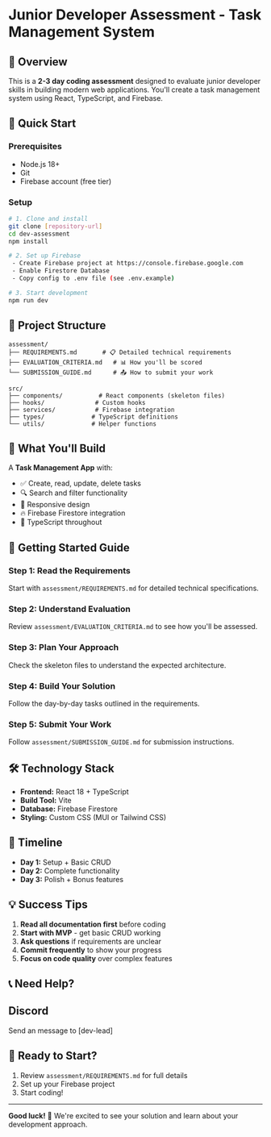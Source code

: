 # Junior Developer Assessment - Task Management System

## 🎯 Overview
This is a **2-3 day coding assessment** designed to evaluate junior developer skills in building modern web applications. You'll create a task management system using React, TypeScript, and Firebase.

## 🚀 Quick Start

### Prerequisites
- Node.js 18+
- Git
- Firebase account (free tier)

### Setup
```bash
# 1. Clone and install
git clone [repository-url]
cd dev-assessment
npm install

# 2. Set up Firebase
 - Create Firebase project at https://console.firebase.google.com
 - Enable Firestore Database
 - Copy config to .env file (see .env.example)

# 3. Start development
npm run dev
```

## 📁 Project Structure
```
assessment/
├── REQUIREMENTS.md       # 📋 Detailed technical requirements
├── EVALUATION_CRITERIA.md   # 📊 How you'll be scored
└── SUBMISSION_GUIDE.md      # 📤 How to submit your work

src/
├── components/          # React components (skeleton files)
├── hooks/              # Custom hooks
├── services/           # Firebase integration
├── types/             # TypeScript definitions
└── utils/             # Helper functions
```

## 🎯 What You'll Build
A **Task Management App** with:
- ✅ Create, read, update, delete tasks
- 🔍 Search and filter functionality  
- 📱 Responsive design
- 🔥 Firebase Firestore integration
- 📝 TypeScript throughout

## 📖 Getting Started Guide

### Step 1: Read the Requirements
Start with `assessment/REQUIREMENTS.md` for detailed technical specifications.

### Step 2: Understand Evaluation
Review `assessment/EVALUATION_CRITERIA.md` to see how you'll be assessed.

### Step 3: Plan Your Approach
Check the skeleton files to understand the expected architecture.

### Step 4: Build Your Solution
Follow the day-by-day tasks outlined in the requirements.

### Step 5: Submit Your Work
Follow `assessment/SUBMISSION_GUIDE.md` for submission instructions.

## 🛠️ Technology Stack
- **Frontend:** React 18 + TypeScript
- **Build Tool:** Vite
- **Database:** Firebase Firestore
- **Styling:** Custom CSS (MUI or Tailwind CSS)

## 📅 Timeline
- **Day 1:** Setup + Basic CRUD
- **Day 2:** Complete functionality
- **Day 3:** Polish + Bonus features

## 💡 Success Tips
1. **Read all documentation first** before coding
2. **Start with MVP** - get basic CRUD working
3. **Ask questions** if requirements are unclear
4. **Commit frequently** to show your progress
5. **Focus on code quality** over complex features

## 📞 Need Help?
## Discord
Send an message to [dev-lead]

## 🎉 Ready to Start?
1. Review `assessment/REQUIREMENTS.md` for full details
2. Set up your Firebase project
3. Start coding!

---

**Good luck!** 🚀 We're excited to see your solution and learn about your development approach.
